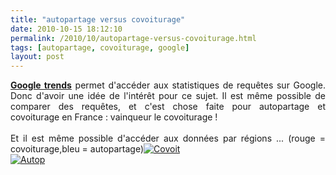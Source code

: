 ```yaml
---
title: "autopartage versus covoiturage"
date: 2010-10-15 18:12:10
permalink: /2010/10/autopartage-versus-covoiturage.html
tags: [autopartage, covoiturage, google]
layout: post
---
```


<p style="text-align: justify"><strong><a href="http://www.google.com/insights/search/#q=autopartage%2C%20covoiturage&geo=FR&cmpt=q" target="_blank">Google trends</a></strong> permet d'accéder aux statistiques de requêtes sur Google. Donc d'avoir une idée de l'intérêt pour ce sujet. Il est même possible de comparer des requêtes, et c'est chose faite pour autopartage et covoiturage en France : vainqueur le covoiturage !<br /> <br />Et il est même possible d'accéder aux données par régions ... (rouge = covoiturage,bleu = autopartage)<a href="https://gabrielplassat.github.io/transportsdufutur/wp-content/uploads/sites/6/old/6a0120a66d2ad4970b0133f5180f0a970b-800wi.jpg" rel="lightbox"><img alt="Covoit" class="asset  asset-image at-xid-6a0120a66d2ad4970b0133f5180f0a970b" src="/wp-content/uploads/sites/6/old/6a0120a66d2ad4970b0133f5180f0a970b-320wi.jpg" style="margin-left: auto;margin-right: auto" title="Covoit" /></a> <br /><a href="https://gabrielplassat.github.io/transportsdufutur/wp-content/uploads/sites/6/old/6a0120a66d2ad4970b013488381284970c-800wi.jpg" rel="lightbox"><img alt="Autop" class="asset  asset-image at-xid-6a0120a66d2ad4970b013488381284970c" src="/wp-content/uploads/sites/6/old/6a0120a66d2ad4970b013488381284970c-500wi.jpg" style="margin-left: auto;margin-right: auto" title="Autop" /></a> <br /> <br /> <br /></p>
